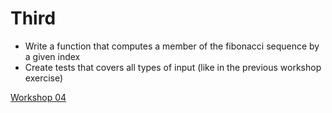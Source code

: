 # Third
- Write a function that computes a member of the fibonacci sequence by a given index
- Create tests that covers all types of input (like in the previous workshop exercise)

[Workshop 04](Workshop04.md)
